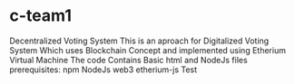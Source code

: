 # c-team1
Decentralized Voting System 
This is an aproach for Digitalized Voting System 
Which uses Blockchain Concept and implemented using Etherium Virtual Machine
The code Contains Basic html and NodeJs files
prerequisites:
 npm
 NodeJs
 web3
 etherium-js Test
 
